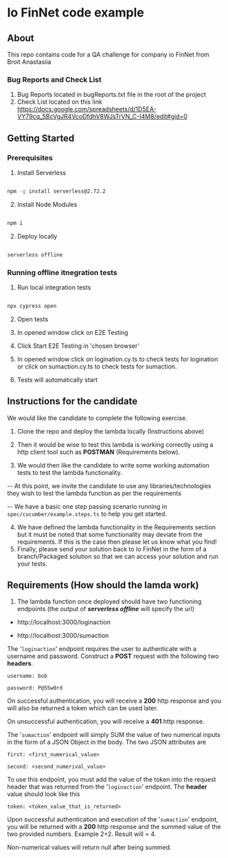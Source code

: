 # Io FinNet code example

## About

This repo contains code for a QA challenge for company io FinNet from Broit Anastasiia

### Bug Reports and Check List

1. Bug Reports located in bugReports.txt file in the root of the project
2. Check List located on this link https://docs.google.com/spreadsheets/d/1D5EA-VY79cq_5BcVgJR4VcoDfdhV8WJsTrVN_C-I4M8/edit#gid=0

    

## Getting Started

  

### Prerequisites

  

1. Install Serverless

  

```sh

npm -g install serverless@2.72.2

```

  

2. Install Node Modules

  

```sh

npm i

```

  

2. Deploy locally

  

```sh

serverless offline

```


### Running offline itnegration tests

1. Run local integration tests

```bash

npx cypress open
```

2. Open tests

1. In opened window click on E2E Testing
2. Click Start E2E Testing in 'chosen browser'
3. In opened window click on logination.cy.ts to check tests for logination
   or click on sumaction.cy.ts to check tests for sumaction.
4. Tests will automatically start
  

## Instructions for the candidate

  

We would like the candidate to complete the following exercise.

 

1. Clone the repo and deploy the lambda locally (Instructions above)

2. Then it would be wise to test this lambda is working correctly using a http client tool such as **POSTMAN** (Requirements below).

3. We would then like the candidate to write some working automation tests to test the lambda functionality.

-- At this point, we invite the candidate to use any libraries/technologies they wish to test the lambda function as per the requirements

-- We have a basic one step passing scenario running in `spec/cucumber/example.steps.ts` to help you get started.


4. We have defined the lambda functionality in the Requirements section but it must be noted that some functionality may deviate from the requirements. If this is the case then please let us know what you find!
5. Finally, please send your solution back to Io FinNet in the form of a branch/Packaged solution so that we can access your solution and run your tests.

  
  

## Requirements (How should the lamda work)

  

1. The lambda function once deployed should have two functioning endpoints (the output of ***serverless offline*** will specify the url)

- http://localhost:3000/loginaction

- http://localhost:3000/sumaction

  

The '`loginaction`' endpoint requires the user to authenticate with a username and password. Construct a **POST** request with the following two **headers**.

    username: bob

    password: P@55w0rd

On successful authentication, you will receive a **200** http response and you will also be returned a token which can be used later.

On unsuccessful authentication, you will receive a **401** http response.

  

The '`sumaction`' endpoint will simply SUM the value of two numerical inputs in the form of a JSON Object in the body. The two JSON attributes are

    first: <first_numerical_value>

    second: <second_numerival_value>

  

To use this endpoint, you must add the value of the token into the request header that was returned from the '`loginaction`' endpoint. The **header** value should look like this

    token: <token_value_that_is_returned>

  

Upon successful authentication and execution of the '`sumaction`' endpoint, you will be returned with a **200** http response and the summed value of the two provided numbers. Example 2+2. Result will = 4.

  

Non-numerical values will return null after being summed.